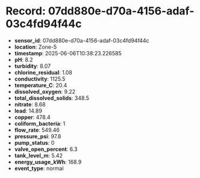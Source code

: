 # Record: 07dd880e-d70a-4156-adaf-03c4fd94f44c

- **sensor_id**: 07dd880e-d70a-4156-adaf-03c4fd94f44c
- **location**: Zone-5
- **timestamp**: 2025-06-06T10:38:23.226585
- **pH**: 8.2
- **turbidity**: 8.07
- **chlorine_residual**: 1.08
- **conductivity**: 1125.5
- **temperature_C**: 20.4
- **dissolved_oxygen**: 9.22
- **total_dissolved_solids**: 348.5
- **nitrate**: 8.68
- **lead**: 14.89
- **copper**: 478.4
- **coliform_bacteria**: 1
- **flow_rate**: 549.46
- **pressure_psi**: 97.8
- **pump_status**: 0
- **valve_open_percent**: 6.3
- **tank_level_m**: 5.42
- **energy_usage_kWh**: 168.9
- **event_type**: normal